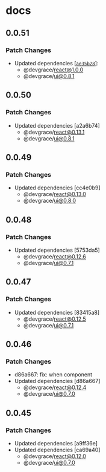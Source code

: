 # docs

## 0.0.51

### Patch Changes

- Updated dependencies [[`ae35b28`](https://github.com/Team-Grace/devgrace/commit/ae35b28a3c09edc4a517569bfafc8731a8fc5e52)]:
  - @devgrace/react@1.0.0
  - @devgrace/ui@0.8.1

## 0.0.50

### Patch Changes

- Updated dependencies [a2a6b74]
  - @devgrace/react@0.13.1
  - @devgrace/ui@0.8.1

## 0.0.49

### Patch Changes

- Updated dependencies [cc4e0b9]
  - @devgrace/react@0.13.0
  - @devgrace/ui@0.8.0

## 0.0.48

### Patch Changes

- Updated dependencies [5753da5]
  - @devgrace/react@0.12.6
  - @devgrace/ui@0.7.1

## 0.0.47

### Patch Changes

- Updated dependencies [83415a8]
  - @devgrace/react@0.12.5
  - @devgrace/ui@0.7.1

## 0.0.46

### Patch Changes

- d86a667: fix: when component
- Updated dependencies [d86a667]
  - @devgrace/react@0.12.4
  - @devgrace/ui@0.7.0

## 0.0.45

### Patch Changes

- Updated dependencies [a9ff36e]
- Updated dependencies [ca69a40]
  - @devgrace/react@0.12.0
  - @devgrace/ui@0.7.0
